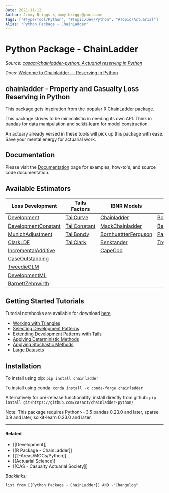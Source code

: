 ```yaml
---
Date: 2021-11-12
Author: Jimmy Briggs <jimmy.briggs@pwc.com>
Tags: ["#Type/Tool/Python", "#Topic/Dev/Python", "#Topic/Actuarial"]
Alias: "Python Package - ChainLadder"
---
```


# Python Package - ChainLadder

*Source: [casact/chainladder-python: Actuarial reserving in Python](https://github.com/casact/chainladder-python)*

Docs: [Welcome to Chainladder — Reserving in Python](https://chainladder-python.readthedocs.io/en/latest/intro.html)

## chainladder - Property and Casualty Loss Reserving in Python

This package gets inspiration from the popular [R ChainLadder package](https://github.com/mages/ChainLadder).

This package strives to be minimalistic in needing its own API. Think in [pandas](https://pandas.pydata.org/) for data manipulation and [scikit-learn](https://scikit-learn.org/latest/index.html) for model construction. 

An actuary already versed in these tools will pick up this package with ease. Save your mental energy for actuarial work.

## Documentation

Please visit the [Documentation](https://chainladder-python.readthedocs.io/en/latest/) page for examples, how-to's, and source code documentation.

## Available Estimators

| Loss Development                                                                                                | Tails Factors                                                                               | IBNR Models                                                                                                  | Adjustments                                                                                                   | Workflow                                                                                                 |
| --------------------------------------------------------------------------------------------------------------- | ------------------------------------------------------------------------------------------- | ------------------------------------------------------------------------------------------------------------ | ------------------------------------------------------------------------------------------------------------- | -------------------------------------------------------------------------------------------------------- |
| [Development](https://chainladder-python.readthedocs.io/en/latest/development.html#development)                 | [TailCurve](https://chainladder-python.readthedocs.io/en/latest/tails.html#tailcurve)       | [Chainladder](https://chainladder-python.readthedocs.io/en/latest/methods.html#chainladder)                  | [BootstrapODPSample](https://chainladder-python.readthedocs.io/en/latest/adjustments.html#bootstrapodpsample) | [VotingChainladder](https://chainladder-python.readthedocs.io/en/latest/workflow.html#votingchainladder) |
| [DevelopmentConstant](https://chainladder-python.readthedocs.io/en/latest/development.html#developmentconstant) | [TailConstant](https://chainladder-python.readthedocs.io/en/latest/tails.html#tailconstant) | [MackChainladder](https://chainladder-python.readthedocs.io/en/latest/methods.html#mackchainladder)          | [BerquistSherman](https://chainladder-python.readthedocs.io/en/latest/adjustments.html#berquistsherman)       | [Pipeline](https://chainladder-python.readthedocs.io/en/latest/workflow.html#pipeline)                   |
| [MunichAdjustment](https://chainladder-python.readthedocs.io/en/latest/development.html#munichadjustment)       | [TailBondy](https://chainladder-python.readthedocs.io/en/latest/tails.html#tailbondy)       | [BornhuettterFerguson](https://chainladder-python.readthedocs.io/en/latest/methods.html#bornhuetterferguson) | [ParallelogramOLF](https://chainladder-python.readthedocs.io/en/latest/adjustments.html#parallelogramolf)     | [GridSearch](https://chainladder-python.readthedocs.io/en/latest/workflow.html#gridsearch)               |
| [ClarkLDF](https://chainladder-python.readthedocs.io/en/latest/development.html#clarkldf)                       | [TailClark](https://chainladder-python.readthedocs.io/en/latest/tails.html#tailclark)       | [Benktander](https://chainladder-python.readthedocs.io/en/latest/methods.html#benktander)                    | [Trend](https://chainladder-python.readthedocs.io/en/latest/adjustments.html#trend)                           |                                                                                                          |
| [IncrementalAdditive](https://chainladder-python.readthedocs.io/en/latest/development.html#incrementaladditive) |                                                                                             | [CapeCod](https://chainladder-python.readthedocs.io/en/latest/methods.html#capecod)                          |                                                                                                               |                                                                                                          |
| [CaseOutstanding](https://chainladder-python.readthedocs.io/en/latest/development.html#caseoutstanding)         |                                                                                             |                                                                                                              |                                                                                                               |                                                                                                          |
| [TweedieGLM](https://chainladder-python.readthedocs.io/en/latest/development.html#tweedieglm)                   |                                                                                             |                                                                                                              |                                                                                                               |                                                                                                          |
| [DevelopmentML](https://chainladder-python.readthedocs.io/en/latest/development.html#developmentml)             |                                                                                             |                                                                                                              |                                                                                                               |                                                                                                          |
| [BarnettZehnwirth](https://chainladder-python.readthedocs.io/en/latest/development.html#barnettzehnwirth)       |                                                                                             |                                                                                                              |                                                                                                               |                                                                                                          |

## Getting Started Tutorials

Tutorial notebooks are available for download [here](https://github.com/casact/chainladder-python/tree/latest/docs/tutorials).

-   [Working with Triangles](https://chainladder-python.readthedocs.io/en/latest/tutorials/triangle-tutorial.html)
-   [Selecting Development Patterns](https://chainladder-python.readthedocs.io/en/latest/tutorials/development-tutorial.html)
-   [Extending Development Patterns with Tails](https://chainladder-python.readthedocs.io/en/latest/tutorials/tail-tutorial.html)
-   [Applying Deterministic Methods](https://chainladder-python.readthedocs.io/en/latest/tutorials/deterministic-tutorial.html)
-   [Applying Stochastic Methods](https://chainladder-python.readthedocs.io/en/latest/tutorials/stochastic-tutorial.html)
-   [Large Datasets](https://chainladder-python.readthedocs.io/en/latest/tutorials/large-datasets.html)

## Installation

To install using pip: `pip install chainladder`

To install using conda: `conda install -c conda-forge chainladder`

Alternatively for pre-release functionality, install directly from github: `pip install git+https://github.com/casact/chainladder-python/`

Note: This package requires Python>=3.5 pandas 0.23.0 and later, sparse 0.9 and later, scikit-learn 0.23.0 and later.

***

#### Related

- [[Development]]
- [[R Package - ChainLadder]]
- [[2-Areas/MOCs/Python]]
- [[Actuarial Science]]
- [[CAS - Casualty Actuarial Society]]


*Backlinks:*

```dataview
list from [[Python Package - ChainLadder]] AND -"Changelog"
```